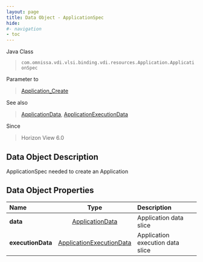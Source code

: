 ```yaml
---
layout: page
title: Data Object - ApplicationSpec
hide:
#- navigation
- toc
---
```






Java Class
> `com.omnissa.vdi.vlsi.binding.vdi.resources.Application.ApplicationSpec`

Parameter to
> [Application_Create](vdi.resources.Application.md#create)

See also
> [ApplicationData](vdi.resources.Application.ApplicationData.md), [ApplicationExecutionData](vdi.resources.Application.ApplicationExecutionData.md)

Since
> Horizon View 6.0


## Data Object Description

ApplicationSpec needed to create an Application

## Data Object Properties

 Name | Type | Description
:---|:---:|:---
**data**| [ApplicationData](vdi.resources.Application.ApplicationData.md)|  Application data slice
**executionData**| [ApplicationExecutionData](vdi.resources.Application.ApplicationExecutionData.md)|  Application execution data slice
 


 
